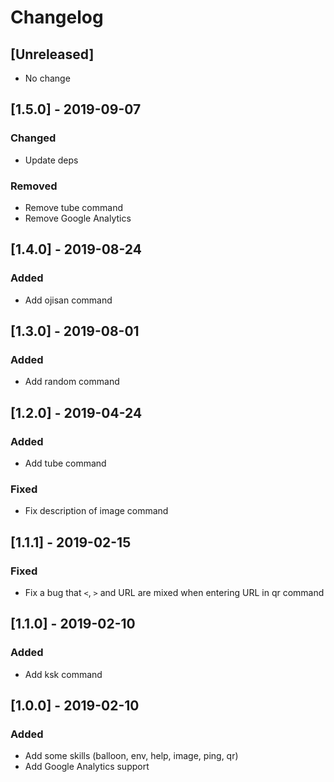 # Changelog

## [Unreleased]

- No change

## [1.5.0] - 2019-09-07

### Changed

- Update deps

### Removed

- Remove tube command
- Remove Google Analytics

## [1.4.0] - 2019-08-24

### Added

- Add ojisan command

## [1.3.0] - 2019-08-01

### Added

- Add random command

## [1.2.0] - 2019-04-24

### Added

- Add tube command

### Fixed

- Fix description of image command

## [1.1.1] - 2019-02-15

### Fixed

- Fix a bug that `<`, `>` and URL are mixed when entering URL in qr command

## [1.1.0] - 2019-02-10

### Added

- Add ksk command

## [1.0.0] - 2019-02-10

### Added

- Add some skills (balloon, env, help, image, ping, qr)
- Add Google Analytics support
